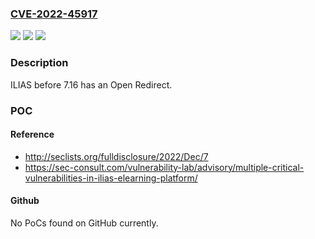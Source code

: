 ### [CVE-2022-45917](https://cve.mitre.org/cgi-bin/cvename.cgi?name=CVE-2022-45917)
![](https://img.shields.io/static/v1?label=Product&message=n%2Fa&color=blue)
![](https://img.shields.io/static/v1?label=Version&message=n%2Fa&color=blue)
![](https://img.shields.io/static/v1?label=Vulnerability&message=n%2Fa&color=brighgreen)

### Description

ILIAS before 7.16 has an Open Redirect.

### POC

#### Reference
- http://seclists.org/fulldisclosure/2022/Dec/7
- https://sec-consult.com/vulnerability-lab/advisory/multiple-critical-vulnerabilities-in-ilias-elearning-platform/

#### Github
No PoCs found on GitHub currently.


